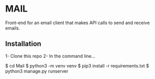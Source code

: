 # MAIL

Front-end for an email client that makes API calls to send and receive emails.

## Installation
1- Clone this repo 2- In the command line...

$ cd Mail
$ python3 -m venv venv
$ pip3 install -r requirements.txt
$ python3 manage.py runserver
